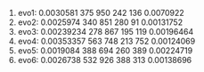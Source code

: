 1. evo1: 0.0030581 375 950 242 136 0.0070922
2. evo2: 0.0025974 340 851 280 91 0.00131752
3. evo3: 0.00239234 278 867 195 119 0.00196464
4. evo4: 0.00353357 563 748 213 752 0.00124069
5. evo5: 0.0019084 388 694 260 389 0.00224719
6. evo6: 0.0026738 532 926 388 313 0.00138696